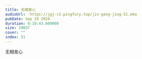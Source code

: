 ```yaml
---
title: 无相发心
audioUrl:  https://jgj-r2.pingfury.top/jin-gang-jing-51.m4a
pubDate: Sep 29 2024
duration: 0:19:43.609000
size: 19037
cover: ""
index: 51
---
```

无相发心